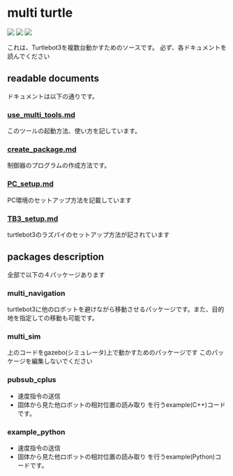 # multi turtle

<img src="https://img.shields.io/badge/-Ubuntu-6F52B5.svg?logo=ubuntu&style=flat">
<img src="https://img.shields.io/badge/Ubuntu-18.04-purple?logo=ubuntu&style=flat">
<img src="https://img.shields.io/badge/ROS-melodic-brightgreen">

これは、Turtlebot3を複数台動かすためのソースです。
必ず、各ドキュメントを読んでください

## readable documents

ドキュメントは以下の通りです。

### [use_multi_tools.md](use_multi_tools.md)

このツールの起動方法、使い方を記しています。

### [create_package.md](create_package.md)

制御器のプログラムの作成方法です。

### [PC_setup.md](PC_setup.md)

PC環境のセットアップ方法を記載しています

### [TB3_setup.md](TB3_setup.md)

turtlebot3のラズパイのセットアップ方法が記されています

## packages description

全部で以下の４パッケージあります

### multi_navigation

turtlebot3に他のロボットを避けながら移動させるパッケージです。また、目的地を指定しての移動も可能です。

### multi_sim

上のコードをgazebo(シミュレータ)上で動かすためのパッケージです
このパッケージを編集しないでください

### pubsub_cplus

- 速度指令の送信
- 固体から見た他ロボットの相対位置の読み取り
を行うexample(C++)コードです。

### example_python

- 速度指令の送信
- 固体から見た他ロボットの相対位置の読み取り
を行うexample(Python)コードです。

